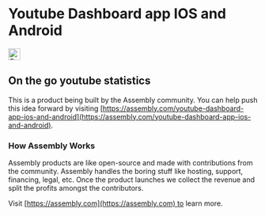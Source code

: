 # Youtube Dashboard app IOS and Android

<a href="https://assembly.com/youtube-dashboard-app-ios-and-android/bounties"><img src="https://asm-badger.herokuapp.com/youtube-dashboard-app-ios-and-android/badges/tasks.svg" height="24px" alt="Open Tasks" /></a>

## On the go youtube statistics

This is a product being built by the Assembly community. You can help push this idea forward by visiting [https://assembly.com/youtube-dashboard-app-ios-and-android](https://assembly.com/youtube-dashboard-app-ios-and-android).

### How Assembly Works

Assembly products are like open-source and made with contributions from the community. Assembly handles the boring stuff like hosting, support, financing, legal, etc. Once the product launches we collect the revenue and split the profits amongst the contributors.

Visit [https://assembly.com](https://assembly.com) to learn more.
